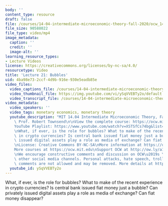 ```yaml
---
body: ''
content_type: resource
draft: false
file: /courses/14-04-intermediate-microeconomic-theory-fall-2020/ocw_1404_lecture21_2020dec03_360p_16_9.mp4
file_size: 90588022
file_type: video/mp4
image_metadata:
  caption: ''
  credit: ''
  image-alt: ''
learning_resource_types:
- Lecture Videos
license: https://creativecommons.org/licenses/by-nc-sa/4.0/
resourcetype: Video
title: 'Lecture 21: Bubbles'
uid: 4ba98e73-2ccf-4d9b-916e-930e5eadb85e
video_files:
  video_captions_file: /courses/14-04-intermediate-microeconomic-theory-fall-2020/1l0lQdeP8YcSxKrLR5CGTPNetvq1Iqyks_transcript.webvtt
  video_thumbnail_file: https://img.youtube.com/vi/ySqVVEBTy2o/default.jpg
  video_transcript_file: /courses/14-04-intermediate-microeconomic-theory-fall-2020/1l0lQdeP8YcSxKrLR5CGTPNetvq1Iqyks_transcript.pdf
video_metadata:
  video_speakers: ''
  video_tags: monetary economics, monetary theory
  youtube_description: "MIT 14.04 Intermediate Microeconomic Theory, Fall 2020\nInstructor:\
    \ Prof. Robert Townsend\n\nView the complete course: https://ocw.mit.edu/courses/14-04-intermediate-microeconomic-theory-fall-2020/\n\
    YouTube Playlist: https://www.youtube.com/watch?v=XSTSfCs74bg&list=PLUl4u3cNGP63wnrKge9vllow3Y2OOOKqF\n\
    \nWhat, if ever, is the role for bubbles? What to make of the recent experience\
    \ in crypto currencies? Is central bank issued fiat money just a bubble? Can privately\
    \ issued digital assets play a role as media of exchange? Can fiat money disappear?\n\
    \nLicense: Creative Commons BY-NC-SA\nMore information at https://ocw.mit.edu/terms\n\
    More courses at https://ocw.mit.edu\nSupport OCW at http://ow.ly/a1If50zVRlQ\n\
    \nWe encourage constructive comments and discussion on OCW\u2019s YouTube and\
    \ other social media channels. Personal attacks, hate speech, trolling, and inappropriate\
    \ comments are not allowed and may be removed. More details at https://ocw.mit.edu/comments."
  youtube_id: ySqVVEBTy2o
---
```

What, if ever, is the role for bubbles? What to make of the recent experience in crypto currencies? Is central bank issued fiat money just a bubble? Can privately issued digital assets play a role as media of exchange? Can fiat money disappear?